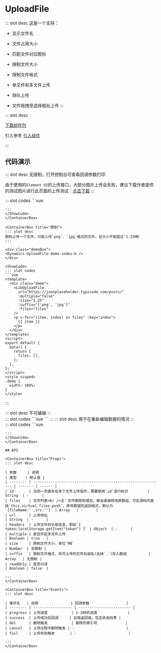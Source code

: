 # UploadFile

<ContainerBox title="介绍">
::: slot desc
这是一个支持：

- 显示文件名

- 文件占用大小

- 匹配文件对应图标

- 限制文件大小

- 限制文件格式

- 单文件和多文件上传

- 排队上传

- 文件拖拽至选择框处上传
  :::
  </ContainerBox>

<ContainerBox title="下载并引入">
::: slot desc

[下载组件包](https://gitee.com/lengyibai/component-package/raw/master/LibUploadFile.zip)

引入参考 [引入组件](/Components/Base/start.html#引入组件)

:::
</ContainerBox>

## 代码演示

<ContainerBox title="基础用法">
::: slot desc
无限制，打开控制台可查看回调参数打印

由于使用的`Element UI`的上传接口，大部分图片上传会失败，建议下载作者提供的测试图片进行此页面的上传测试：<a href="/cat.png" download="cat.png" target="_blank">点击下载</a>
:::

<div class="demoBox">
<Dynamics-UploadFile-demo-index-a />
</div>

<ShowCode>
::: slot codes
```vue
<template>
  <div class="demo">
    <Dynamics-UploadFile-index
      id="a"
      :files="files"
      @cancel="cancel"
      @del="del"
      @fail="fail"
      @progress="progress"
      @success="success"
      url="https://jsonplaceholder.typicode.com/posts/"
    />
    <p v-for="(item, index) in files" :key="index">
      {{ item }}
    </p>
  </div>
</template>
<script>
export default {
  data() {
    return {
      files: [],
    };
  },
  methods: {
    success(a) {
      console.warn("上传成功：", a);
    },
    del(a) {
      console.warn("删除文件：", a);
    },
    cancel(a) {
      console.warn("取消上传");
    },
    fail(a) {
      console.error("上传失败");
    },
    progress(a) {
      console.warn("上传进度：", a);
    },
  },
};
</script>
<style scoped>
.demo {
  width: 100%;
}
</style>

````
:::
</ShowCode>
</ContainerBox>

<ContainerBox title="限制">
::: slot desc
限制上传一个文件，只能上传`png`、`jpg`格式的文件，且大小不能超过`1.25MB`
:::

<div class="demoBox">
<Dynamics-UploadFile-demo-index-b />
</div>

<ShowCode>
::: slot codes
```vue
<template>
  <div class="demo">
    <LibUploadFile
      url="https://jsonplaceholder.typicode.com/posts/"
      :multiple="false"
      :size="1.25"
      :suffix="['png', 'jpg']"
      :files="files"
    />
    <p v-for="(item, index) in files" :key="index">
      {{ item }}
    </p>
  </div>
</template>
<script>
export default {
  data() {
    return {
      files: [],
    };
  },
};
</script>
<style scoped>
.demo {
  width: 100%;
}
</style>
````

:::
</ShowCode>
</ContainerBox>

<ContainerBox title="只读">
::: slot desc
不可编辑
:::

<div class="demoBox">
<Dynamics-UploadFile-demo-index-c />
</div>

<ShowCode>
::: slot codes
```vue
<template>
  <div class="demo">
    <LibUploadFile
      :files="files"
      disabled
      v-if="isShow || files.length"
    />
  </div>
</template>
<script>
export default {
  data() {
    return {
      files: [],
    };
  },
  mounted() {
    /* 模拟异步请求图片进行预览 */
    setTimeout(() => {
      this.files = [
        {
          fileName: "图片1",
          src: "http://lengyibai.gitee.io/img-bed/img/lyb.png",
        },
        {
          fileName: "图片2",
          src: "http://lengyibai.gitee.io/img-bed/img/lyb.png",
        },
        {
          fileName: "图片3",
          src: "http://lengyibai.gitee.io/img-bed/img/lyb.png",
        },
      ];
    }, 1000);
  },
};
</script>
<style scoped>
.demo {
  width: 100%;
}
</style>
```
:::
</ShowCode>
</ContainerBox>

<ContainerBox title="可编辑">
::: slot desc
用于在重新编辑数据的情况
:::

<div class="demoBox">
<Dynamics-UploadFile-demo-index-d />
</div>

<ShowCode>
::: slot codes
```vue
<template>
  <div class="demo">
    <LibUploadFile
      :files="files"
      id="d"
      url="https://jsonplaceholder.typicode.com/posts/"
      v-if="isShow || files.length"
    />
    <p v-for="(item, index) in files" :key="index">
      {{ item }}
    </p>
  </div>
</template>
<script>
export default {
  data() {
    return {
      files: [],
      isShow: false,
    };
  },
  mounted() {
    /* 模拟异步请求图片，isShow 是为了避免无图片导致隐藏，无法添加图片 */
    setTimeout(() => {
      this.files = [
        {
          fileName: "图片1",
          src: "http://lengyibai.gitee.io/img-bed/img/lyb.png",
        },
        {
          fileName: "图片2",
          src: "http://lengyibai.gitee.io/img-bed/img/lyb.png",
        },
        {
          fileName: "图片3",
          src: "http://lengyibai.gitee.io/img-bed/img/lyb.png",
        },
      ];
      this.isShow = true; //请求成功后赋值
    }, 1000);
  },
};
</script>
<style scoped>
.demo {
  width: 100%;
}
</style>

```
:::
</ShowCode>
</ContainerBox>

## API

<ContainerBox title="Props">
::: slot desc

| 参数     | 说明                                                         | 类型    | 默认值 |
| -------- | ------------------------------------------------------------ | ------- | ------ |
| id       | 当同一页面存在多个文件上传组件，需要使用`id`进行标识         | String  | -      |
| files    | 文件列表<br />注：文件删除和增加，都会直接修改原数组，可在源码内查找`this.virtual_files.push`，修改期望的返回格式，默认为`{fileName:'',src:''}` | Array   | -      |
| url      | 上传地址                                                     | String  | -      |
| headers  | 上传文件的头部信息，例如`{ token:localStorage.getItem("token") }` | Object  | -      |
| multiple | 是否开启多文件上传                                           | Boolean | true   |
| size     | 限制文件大小，单位`MB`                                       | Number  | 无限制 |
| suffix   | 限制文件格式，将可上传的文件后缀名(去掉`.`)存入数组          | Array   | 无限制 |
| readOnly | 是否只读                                                     | Boolean | false  |

:::
</ContainerBox>

<ContainerBox title="Events">
::: slot desc

| 事件名   | 说明               | 回调参数                 |
| -------- | ------------------ | ------------------------ |
| progress | 上传进度           | 1-100的进度              |
| success  | 上传成功后回调     | 后端返回值，包含状态码等 |
| del      | 删除触发           | 删除的索引号             |
| cancel   | 上传过程中删除触发 | -                        |
| fail     | 上传失败触发       | -                        |

:::
</ContainerBox>
```
